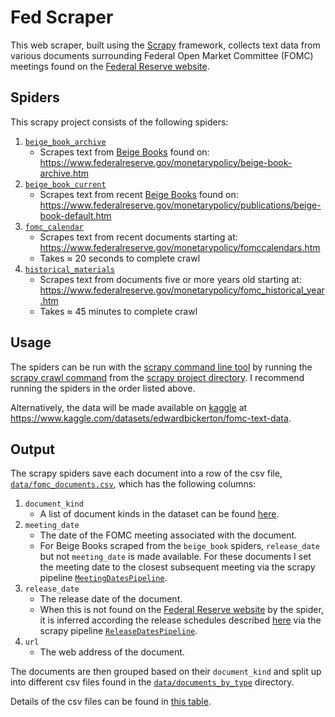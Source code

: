 # Fed Scraper

This web scraper, built using the [Scrapy](https://scrapy.org/) framework, collects text data from various documents surrounding Federal Open Market Committee (FOMC) meetings found on the [Federal Reserve website](https://www.federalreserve.gov/).

## Spiders

This scrapy project consists of the following spiders:

1. [`beige_book_archive`](https://github.com/rw19842/Fed-Scraper/blob/main/fed_scraper/fed_scraper/spiders/beige_book_archive.py)
   - Scrapes text from [Beige Books](https://en.wikipedia.org/wiki/Beige_Book) found on: <https://www.federalreserve.gov/monetarypolicy/beige-book-archive.htm>
2. [`beige_book_current`](https://github.com/rw19842/Fed-Scraper/blob/main/fed_scraper/fed_scraper/spiders/beige_cook_current.py)
   - Scrapes text from recent [Beige Books](https://en.wikipedia.org/wiki/Beige_Book) found on: <https://www.federalreserve.gov/monetarypolicy/publications/beige-book-default.htm>
3. [`fomc_calendar`](https://github.com/rw19842/Fed-Scraper/blob/main/fed_scraper/fed_scraper/spiders/fomc_calendar.py)
   - Scrapes text from recent documents starting at: <https://www.federalreserve.gov/monetarypolicy/fomccalendars.htm>
   - Takes $\approx$ 20 seconds to complete crawl
4. [`historical_materials`](https://github.com/rw19842/Fed-Scraper/blob/main/fed_scraper/fed_scraper/spiders/historical_materials.py)
   - Scrapes text from documents five or more years old starting at: <https://www.federalreserve.gov/monetarypolicy/fomc_historical_year.htm>
   - Takes $\approx$ 45 minutes to complete crawl

## Usage

The spiders can be run with the [scrapy command line tool](https://docs.scrapy.org/en/latest/topics/commands.html) by running the [scrapy crawl command](https://docs.scrapy.org/en/latest/topics/commands.html#crawl) from the [scrapy project directory](fed_scraper). I recommend running the spiders in the order listed above.

Alternatively, the data will be made available on [kaggle](https://www.kaggle.com) at <https://www.kaggle.com/datasets/edwardbickerton/fomc-text-data>.

## Output

The scrapy spiders save each document into a row of the csv file, [`data/fomc_documents.csv`](data/fomc_documents.csv), which has the following columns:

1. `document_kind`
   - A list of document kinds in the dataset can be found [here](csv_descriptions/fomc_documents.md).
2. `meeting_date`
   - The date of the FOMC meeting associated with the document.
   - For Beige Books scraped from the `beige_book` spiders, `release_date` but not `meeting_date` is made available. For these documents I set the meeting date to the closest subsequent meeting via the scrapy pipeline [`MeetingDatesPipeline`](fed_scraper/fed_scraper/pipelines.py).
3. `release_date`
   - The release date of the document.
   - When this is not found on the [Federal Reserve website](https://www.federalreserve.gov/) by the spider, it is inferred according the release schedules described [here](https://www.federalreserve.gov/monetarypolicy/fomc_historical.htm) via the scrapy pipeline [`ReleaseDatesPipeline`](fed_scraper/fed_scraper/pipelines.py).
4. `url`
   - The web address of the document.

The documents are then grouped based on their `document_kind` and split up into different csv files found in the [`data/documents_by_type`](data/documents_by_type) directory.

Details of the csv files can be found in [this table](csv_descriptions/csv_overview.md).
